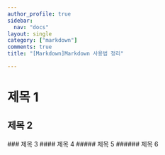 ```yaml
---
author_profile: true
sidebar:
  nav: "docs"
layout: single
category: ["markdown"]
comments: true
title: "[Markdown]Markdown 사용법 정리"

---
```

# 제목 1
## 제목 2
<span class="hljs-section">### 제목 3</span>
<span class="hljs-section">#### 제목 4</span>
<span class="hljs-section">##### 제목 5</span>
<span class="hljs-section">###### 제목 6</span>
</code></pre>

